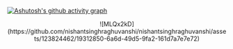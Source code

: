 [![Ashutosh's github activity graph](https://github-readme-activity-graph.vercel.app/graph?username=nishantsinghraghuvanshi&bg_color=47e1ae&color=000000&line=ff0000&point=ff0000&area=true&hide_border=true)](https://github.com/ashutosh00710/github-readme-activity-graph)
<center>![MLQx2kD](https://github.com/nishantsinghraghuvanshi/nishantsinghraghuvanshi/assets/123824462/19312850-6a6d-49d5-9fa2-161d7a7e7e72)</center>
